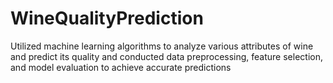 # WineQualityPrediction
Utilized machine learning algorithms to analyze various attributes of wine and predict its quality and conducted data preprocessing, feature selection, and model evaluation to achieve accurate predictions
